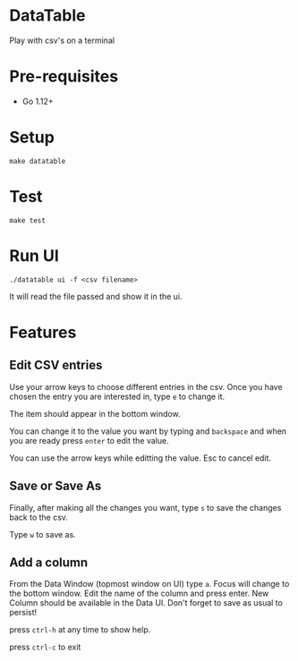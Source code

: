# DataTable

Play with csv's on a terminal

# Pre-requisites

- Go 1.12+ 

# Setup
    
    make datatable

# Test
    
    make test
    
# Run UI

    ./datatable ui -f <csv filename>
    
It will read the file passed and show it in the ui.

# Features

## Edit CSV entries

Use your arrow keys to choose different entries in the csv.
Once you have chosen the entry you are interested in, type `e` to change it.

The item should appear in the bottom window.

You can change it to the value you want by typing and `backspace` and when you are ready press `enter`
to edit the value.

You can use the arrow keys while editting the value. Esc to cancel edit.

## Save or Save As
Finally, after making all the changes you want, type `s` to save the changes back to the csv.

Type `w` to save as.

## Add a column

From the Data Window (topmost window on UI) type `a`. Focus will change to the bottom window. Edit the name of the column and press enter. New Column should be available in the Data UI. Don't forget to save as usual to persist!

press `ctrl-h` at any time  to show help.

press `ctrl-c` to exit
